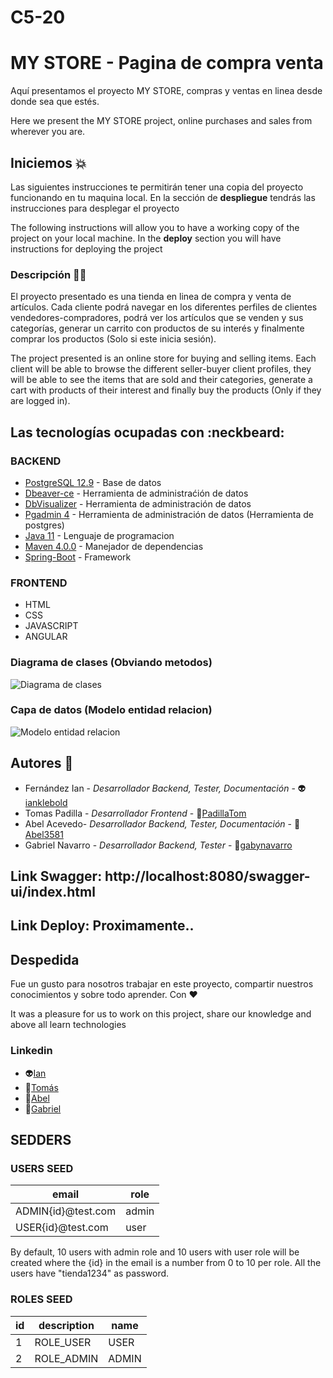 # C5-20
# MY STORE - Pagina de compra venta 
Aquí presentamos el proyecto MY STORE, compras y ventas en linea desde donde sea que estés.

Here we present the MY STORE project, online purchases and sales from wherever you are.

## Iniciemos :boom:

Las siguientes instrucciones te permitirán tener una copia del proyecto funcionando en tu maquina local. En la sección de **despliegue** tendrás
las instrucciones para desplegar el proyecto

The following instructions will allow you to have a working copy of the project on your local machine. In the **deploy** section you will have
instructions for deploying the project

### Descripción :technologist:

El proyecto presentado es una tienda en linea de compra y venta de artículos. Cada cliente podrá navegar en los diferentes perfiles de clientes vendedores-compradores, podrá ver los artículos que se venden y sus categorías, generar un carrito con productos de su interés y finalmente comprar los productos (Solo si este inicia sesión). 

The project presented is an online store for buying and selling items. Each client will be able to browse the different seller-buyer client profiles, they will be able to see the items that are sold and their categories, generate a cart with products of their interest and finally buy the products (Only if they are logged in).

## Las tecnologías ocupadas con :neckbeard:

### BACKEND

- [PostgreSQL 12.9](https://www.postgresql.org/download/) - Base de datos
- [Dbeaver-ce](https://dbeaver.io/download/) - Herramienta de administraćión de datos 
- [DbVisualizer](https://www.dbvis.com/) - Herramienta de administración de datos 
- [Pgadmin 4](https://www.pgadmin.org/download/) - Herramienta de administración de datos (Herramienta de postgres)
- [Java 11](https://www.oracle.com/ar/java/technologies/javase/jdk11-archive-downloads.html) - Lenguaje de programacion
- [Maven 4.0.0](https://maven.apache.org/index.html) - Manejador de dependencias
- [Spring-Boot](https://spring.io/projects/spring-boot) - Framework

### FRONTEND

- HTML
- CSS
- JAVASCRIPT
- ANGULAR


### Diagrama de clases (Obviando metodos)
![Diagrama de clases](https://i.imgur.com/e7eM80f.jpeg)
### Capa de datos (Modelo entidad relacion)
![Modelo entidad relacion](https://i.imgur.com/X163eaT.jpeg)

## Autores :star_struck:

- Fernández Ian - *Desarrollador Backend, Tester, Documentación* - :alien:[ianklebold](https://github.com/ianklebold)
- Tomas Padilla - *Desarrollador Frontend* - :robot:[PadillaTom](https://github.com/PadillaTom)
- Abel Acevedo- *Desarrollador Backend, Tester, Documentación* - :space_invader:[Abel3581](https://github.com/Abel3581)
- Gabriel Navarro - *Desarrollador Backend, Tester* - :brain:[gabynavarro](https://github.com/gabynavarro)

## Link Swagger: http://localhost:8080/swagger-ui/index.html
## Link Deploy: Proximamente..

## Despedida

Fue un gusto para nosotros trabajar en este proyecto, compartir nuestros conocimientos y sobre todo aprender. Con :heart: 

It was a pleasure for us to work on this project, share our knowledge and above all learn technologies

### Linkedin 
- :alien:[Ian](https://www.linkedin.com/in/ian-fern%C3%A1ndez-a72598179/)
- :robot:[Tomás](https://www.linkedin.com/in/padillatom/)
- :space_invader:[Abel](https://www.linkedin.com/in/abel-fernando-acevedo/)
- :brain:[Gabriel](https://www.linkedin.com/in/gabriel-navarro-233388219/)

## SEDDERS

### USERS SEED

| email              | role  |  
|--------------------|-------|
| ADMIN{id}@test.com | admin | 
| USER{id}@test.com  | user  | 

By default, 10 users with admin role and 10 users with user role will be created where the {id} in
the email is a number from 0 to 10 per role. All the users have "tienda1234" as password.

### ROLES SEED

| id |  description |  name   |
|----|--------------|---------| 
| 1  |  ROLE_USER   |  USER   |
| 2  |  ROLE_ADMIN  |  ADMIN  | 


